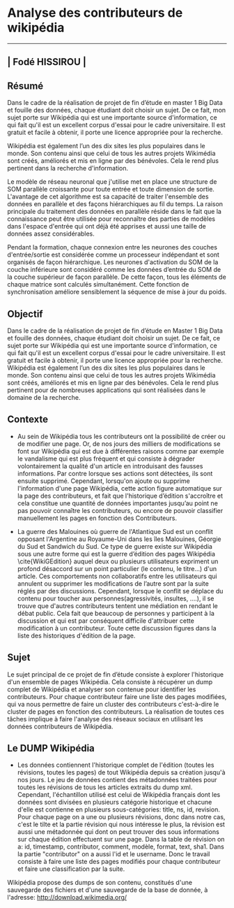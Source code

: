 # Analyse des contributeurs de wikipédia
---

|       Fodé HISSIROU          |
---

## Résumé 
Dans le cadre de la réalisation de projet de fin d’étude en master 1 Big Data et fouille des données, chaque étudiant doit choisir un sujet. 
De ce fait, mon sujet porte sur Wikipédia qui est une importante source d'information, 
ce qui fait qu'il est un excellent corpus d'essai pour le cadre universitaire. 
Il est gratuit et facile à obtenir, il porte une licence appropriée pour la recherche.

Wikipédia est également l’un des dix sites les plus populaires dans le monde. 
Son contenu ainsi que celui de tous les autres projets Wikimédia sont créés, améliorés et mis en ligne par des bénévoles. 
Cela le rend plus pertinent dans la recherche d'information.

Le modèle de réseau neuronal que j'utilise met en place une structure de SOM parallèle croissante pour toute entrée et toute dimension de sortie. 
L'avantage de cet algorithme est sa capacité de traiter l'ensemble des données en parallèle et des façons hiérarchiques au fil du temps. 
La raison principale du traitement des données en parallèle réside dans le fait que la connaissance peut être utilisée 
pour reconnaître des parties de modèles dans l'espace d'entrée qui ont déjà été apprises et aussi une taille de données assez considérables.

Pendant la formation, chaque connexion entre les neurones des couches d'entrée/sortie est considérée 
comme un processeur indépendant et sont organisés de façon hiérarchique. 
Les neurones d'activation du SOM de la couche inférieure sont considéré comme les données d’entrée du SOM de la couche supérieur de façon parallèle. 
De cette façon, tous les éléments de chaque matrice sont calculés simultanément. 
Cette fonction de synchronisation améliore sensiblement la séquence de mise à jour du poids.

## Objectif
Dans le cadre de la réalisation de projet de fin d’étude en Master 1 Big Data et fouille des données, chaque étudiant doit choisir un sujet. De ce fait, ce sujet porte sur Wikipédia qui est une importante source d'information, ce qui fait qu'il est un excellent corpus d'essai pour le cadre universitaire. Il est gratuit et facile à obtenir, il porte une licence appropriée pour la recherche. Wikipédia est également l’un des dix sites les plus populaires dans le monde. Son contenu ainsi que celui de tous les autres projets Wikimédia sont créés, améliorés et mis en ligne par des bénévoles. Cela le rend plus pertinent pour de nombreuses applications qui sont réalisées dans le domaine de la recherche.

## Contexte
- Au sein de Wikipédia tous les contributeurs ont la possibilité de créer ou de modifier une page. Or, de nos jours des milliers de modifications se font sur Wikipédia qui est due à différentes raisons comme par exemple le vandalisme qui est plus fréquent et qui consiste à dégrader volontairement la qualité d'un article en introduisant des fausses informations. Par contre lorsque ses actions sont détectées, ils sont ensuite supprimé. Cependant, lorsqu'on ajoute ou supprime l'information d'une page Wikipédia, cette action figure automatique sur la page des contributeurs, et fait que l'historique d’édition s'accroître et cela constitue une quantité de données importantes jusqu’au point ne pas pouvoir connaître les contributeurs, ou encore de pouvoir classifier manuellement les pages en fonction des Contributeurs.

- La guerre des Malouines où guerre de l'Atlantique Sud est un conflit opposant l'Argentine au Royaume-Uni dans les îles Malouines, Géorgie du Sud et Sandwich du Sud. Ce type de guerre existe sur Wikipédia sous une autre forme qui est la guerre d’édition des pages Wikipédia \cite{WikiGEdition} auquel deux ou plusieurs utilisateurs expriment un profond désaccord sur un point particulier (le contenu, le titre...) d'un article. Ces comportements non collaboratifs entre les utilisateurs qui annulent ou supprimer les modifications de l’autre sont par la suite réglés par des discussions. Cependant, lorsque le conflit se déplace du contenu pour toucher aux personnes(agressivités, insultes, ....), il se trouve que d'autres contributeurs tentent une médiation en rendant le débat public. Cela fait que beaucoup de personnes y participent à la discussion et qui est par conséquent difficile d'attribuer cette modification à un contributeur. Toute cette discussion figures dans la liste des historiques d'édition de la page.

## Sujet
Le sujet principal de ce projet de fin d’étude consiste à explorer l'historique d'un ensemble de pages Wikipédia. Cela consiste à récupérer un dump complet de Wikipédia et analyser son contenue pour identifier les contributeurs. Pour chaque contributeur faire une liste des pages modifiées, qui va nous permettre de faire un cluster des contributeurs c'est-à-dire le cluster de pages en fonction des contributeurs. La réalisation de toutes ces tâches implique à faire l'analyse des réseaux sociaux en utilisant les données contributeurs de Wikipédia.

## Le DUMP Wikipédia
- Les données contiennent l'historique complet de l'édition (toutes les révisions, toutes les pages) de tout Wikipédia depuis sa création jusqu'à nos jours. Le jeu de données contient des métadonnées traitées pour toutes les révisions de tous les articles extraits du dump xml. Cependant, l'échantillon utilisé est celui de Wikipédia français dont les données sont divisées en plusieurs catégorie historique et chacune d'elle est contienne en plusieurs sous-catégories: title, ns, id, revision. Pour chaque page on a une ou plusieurs révisions, donc dans notre cas, c'est le tilte et la partie révision qui nous intéresse le plus, la révision est aussi une métadonnée qui dont on peut trouver des sous informations sur chaque édition effectuent sur une page. Dans la table de révision on a: id, timestamp, contributor, comment, modèle, format, text, sha1. Dans la partie "contributor" on a aussi l'id et le username. Donc le travail consiste à faire une liste des pages modifiés pour chaque contributeur et faire une classification par la suite.

Wikipédia propose des dumps de son contenu, constitués d'une sauvegarde des fichiers et d'une sauvegarde de la base de donnée, à l'adresse: http://download.wikimedia.org/